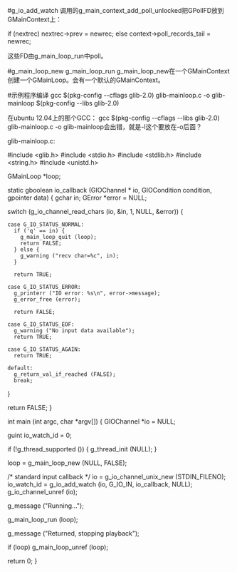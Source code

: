 #g_io_add_watch
调用的g_main_context_add_poll_unlocked把GPollFD放到GMainContext上：

  if (nextrec)
    nextrec->prev = newrec;
  else
    context->poll_records_tail = newrec;

这些FD由g_main_loop_run中poll。

#g_main_loop_new g_main_loop_run
g_main_loop_new在一个GMainContext创建一个GMainLoop。会有一个默认的GMainContext。


#示例程序编译
gcc $(pkg-config --cflags glib-2.0) glib-mainloop.c -o glib-mainloop $(pkg-config --libs glib-2.0)

在ubuntu 12.04上的那个GCC：
gcc $(pkg-config --cflags --libs glib-2.0) glib-mainloop.c -o glib-mainloop会出错，就是-l这个要放在-o后面？

glib-mainloop.c:

#include <glib.h>
#include <stdio.h>
#include <stdlib.h>
#include <string.h>
#include <unistd.h>

GMainLoop *loop;

static gboolean io_callback (GIOChannel * io, GIOCondition condition, gpointer data)
{
  gchar in;
  GError *error = NULL;

  switch (g_io_channel_read_chars (io, &in, 1, NULL, &error)) {

    case G_IO_STATUS_NORMAL:
      if ('q' == in) {
        g_main_loop_quit (loop);
        return FALSE;
      } else {
        g_warning ("recv char=%c", in);
      }

      return TRUE;

    case G_IO_STATUS_ERROR:
      g_printerr ("IO error: %s\n", error->message);
      g_error_free (error);

      return FALSE;

    case G_IO_STATUS_EOF:
      g_warning ("No input data available");
      return TRUE;

    case G_IO_STATUS_AGAIN:
      return TRUE;

    default:
      g_return_val_if_reached (FALSE);
      break;
  }

  return FALSE;
}

int
main (int argc, char *argv[])
{
  GIOChannel *io = NULL;

  guint io_watch_id = 0;

  if (!g_thread_supported ()) {
    g_thread_init (NULL);
  }

  loop = g_main_loop_new (NULL, FALSE);

  /* standard input callback */
  io = g_io_channel_unix_new (STDIN_FILENO);
  io_watch_id = g_io_add_watch (io, G_IO_IN, io_callback, NULL);
  g_io_channel_unref (io);

  g_message ("Running...");

  g_main_loop_run (loop);

  g_message ("Returned, stopping playback");

  if (loop)
    g_main_loop_unref (loop);

  return 0;
}

